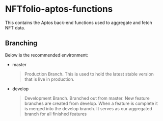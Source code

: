 # NFTfolio-aptos-functions
This contains the Aptos back-end functions used to aggregate and fetch NFT data.


## Branching

Below is the recommended environment:

- master

  > Production Branch. This is used to hold the latest stable version that is live in production.

- develop

  > Development Branch. Branched out from master. New feature branches are created from develop. When a feature is complete it is merged into the develop branch. It serves as our aggregated branch for all finished features
